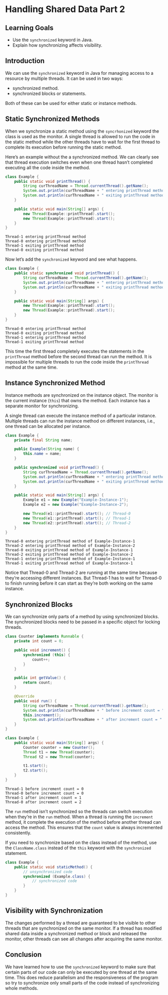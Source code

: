 # Handling Shared Data Part 2

## Learning Goals

- Use the `synchronized` keyword in Java.
- Explain how synchronizing affects visibility.

## Introduction

We can use the `synchronized` keyword in Java for managing access to a resource
by multiple threads. It can be used in two ways:

- synchronized method.
- synchronized blocks or statements.

Both of these can be used for either static or instance methods.

## Static Synchronized Methods

When we synchronize a static method using the `syncrhonized` keyword the class
is used as the monitor. A single thread is allowed to run the code in the static
method while the other threads have to wait for the first thread to complete its
execution before running the static method.

Here’s an example without the a synchronized method. We can clearly see that
thread execution switches even when one thread hasn’t completed executing all
the code inside the method.

```java
class Example {
    public static void printThread() {
        String curThreadName = Thread.currentThread().getName();
        System.out.println(curThreadName + " entering printThread method");
        System.out.println(curThreadName + " exiting printThread method");
    }

    public static void main(String[] args) {
        new Thread(Example::printThread).start();
        new Thread(Example::printThread).start();
    }
}
```

```plaintext
Thread-1 entering printThread method
Thread-0 entering printThread method
Thread-1 exiting printThread method
Thread-0 exiting printThread method
```

Now let’s add the `synchronized` keyword and see what happens.

```java
class Example {
    public static synchronized void printThread() {
        String curThreadName = Thread.currentThread().getName();
        System.out.println(curThreadName + " entering printThread method");
        System.out.println(curThreadName + " exiting printThread method");
    }

    public static void main(String[] args) {
        new Thread(Example::printThread).start();
        new Thread(Example::printThread).start();
    }
}
```

```
Thread-0 entering printThread method
Thread-0 exiting printThread method
Thread-1 entering printThread method
Thread-1 exiting printThread method
```

This time the first thread completely executes the statements in the
`printThread` method before the second thread can run the method. It is
impossible for multiple threads to run the code inside the `printThread` method
at the same time.

## Instance Synchronized Method

Instance methods are synchronized on the instance object. The monitor is the
current instance (`this`) that owns the method. Each instance has a separate
monitor for synchronizing.

A single thread can execute the instance method of a particular instance.
Multiple threads can run the instance method on different instances, i.e., one
thread can be allocated per instance.

```java
class Example {
    private final String name;

    public Example(String name) {
        this.name = name;
    }

    public synchronized void printThread() {
        String curThreadName = Thread.currentThread().getName();
        System.out.println(curThreadName + " entering printThread method of " + name);
        System.out.println(curThreadName + " exiting printThread method of " + name);
    }

    public static void main(String[] args) {
        Example e1 = new Example("Example-Instance-1");
        Example e2 = new Example("Example-Instance-2");

        new Thread(e1::printThread).start(); // Thread-0
        new Thread(e1::printThread).start(); // Thread-1
        new Thread(e2::printThread).start(); // Thread-2
    }
}
```

```plaintext
Thread-0 entering printThread method of Example-Instance-1
Thread-2 entering printThread method of Example-Instance-2
Thread-0 exiting printThread method of Example-Instance-1
Thread-2 exiting printThread method of Example-Instance-2
Thread-1 entering printThread method of Example-Instance-1
Thread-1 exiting printThread method of Example-Instance-1
```

Notice that Thread-0 and Thread-2 are running at the same time because they’re
accessing different instances. But Thread-1 has to wait for Thread-0 to finish
running before it can start as they’re both working on the same instance.

## Synchronized Blocks

We can synchronize only parts of a method by using synchronized blocks. The
synchronized blocks need to be passed in a specific object for locking threads.

```java
class Counter implements Runnable {
    private int count = 0;

    public void increment() {
        synchronized (this) {
            count++;
        }
    }

    public int getValue() {
        return count;
    }

    @Override
    public void run() {
        String curThreadName = Thread.currentThread().getName();
        System.out.println(curThreadName + " before increment count = " + count);
        this.increment();
        System.out.println(curThreadName + " after increment count = " + count);
    }
}

class Example {
    public static void main(String[] args) {
        Counter counter = new Counter();
        Thread t1 = new Thread(counter);
        Thread t2 = new Thread(counter);

        t1.start();
        t2.start();
    }
}
```

```plaintext
Thread-1 before increment count = 0
Thread-0 before increment count = 0
Thread-1 after increment count = 1
Thread-0 after increment count = 2
```

The `run` method isn’t synchronized so the threads can switch execution when
they’re in the `run` method. When a thread is running the `increment` method, it
complete the execution of the method before another thread can access the
method. This ensures that the `count` value is always incremented consistently.

If you need to synchronize based on the class instead of the method, use the
`ClassName.class` instead of the `this` keyword with the `synchronized`
statement.

```java
class Example {
    public static void staticMethod() {
        // unsynchronized code
        synchronized (Example.class) {
            // synchronized code
        }
    }
}
```

## Visibility with Synchronization

The changes performed by a thread are guaranteed to be visible to other threads
that are synchronized on the same monitor. If a thread has modified shared data
inside a synchronized method or block and released the monitor, other threads
can see all changes after acquiring the same monitor.

## Conclusion

We have learned how to use the `synchronized` keyword to make sure that certain
parts of our code can only be executed by one thread at the same time. This does
reduce parallelism and the responsiveness of the program so try to synchronize
only small parts of the code instead of synchronizing whole methods.
